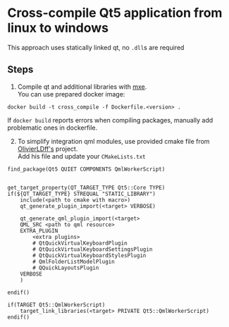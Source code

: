 # Cross-compile Qt5 application from linux to windows
This approach uses statically linked qt, no `.dll`s are required

## Steps
1) Compile qt and additional libraries with [mxe](https://github.com/mxe/mxe).\
You can use prepared docker image:
```
docker build -t cross_compile -f Dockerfile.<version> .
```
If `docker build` reports errors when compiling packages, manually add problematic ones in dockerfile.

2) To simplify integration qml modules, use provided cmake file from [OlivierLDff's](https://github.com/OlivierLDff/QtStaticCMake) project.\
Add his file and update your `CMakeLists.txt`
```
find_package(Qt5 QUIET COMPONENTS QmlWorkerScript)


get_target_property(QT_TARGET_TYPE Qt5::Core TYPE)
if(${QT_TARGET_TYPE} STREQUAL "STATIC_LIBRARY")
    include(<path to cmake with macro>)
    qt_generate_plugin_import(<target> VERBOSE)

    qt_generate_qml_plugin_import(<target>
    QML_SRC <path to qml resource>
    EXTRA_PLUGIN
        <extra plugins>
        # QtQuickVirtualKeyboardPlugin
        # QtQuickVirtualKeyboardSettingsPlugin
        # QtQuickVirtualKeyboardStylesPlugin
        # QmlFolderListModelPlugin
        # QQuickLayoutsPlugin
    VERBOSE
    )

endif()

if(TARGET Qt5::QmlWorkerScript)
    target_link_libraries(<target> PRIVATE Qt5::QmlWorkerScript)
endif()
```
